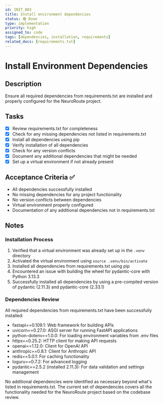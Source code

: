 ```yaml
---
id: INIT_003
title: Install environment dependencies
status: 🟢 Done
type: implementation
priority: high
assigned_to: code
tags: [dependencies, installation, requirements]
related_docs: [requirements.txt]
---
```


# Install Environment Dependencies

## Description

Ensure all required dependencies from requirements.txt are installed and properly configured for the NeuroRoute project.

## Tasks

- [x] Review requirements.txt for completeness
- [x] Check for any missing dependencies not listed in requirements.txt
- [x] Install all dependencies using pip
- [x] Verify installation of all dependencies
- [x] Check for any version conflicts
- [x] Document any additional dependencies that might be needed
- [x] Set up a virtual environment if not already present

## Acceptance Criteria ✅

- All dependencies successfully installed
- No missing dependencies for any project functionality
- No version conflicts between dependencies
- Virtual environment properly configured
- Documentation of any additional dependencies not in requirements.txt

## Notes

### Installation Process

1. Verified that a virtual environment was already set up in the `.venv` directory
2. Activated the virtual environment using `source .venv/bin/activate`
3. Installed all dependencies from requirements.txt using pip
4. Encountered an issue with building the wheel for pydantic-core with Python 3.13.3
5. Successfully installed all dependencies by using a pre-compiled version of pydantic (2.11.3) and pydantic-core (2.33.1)

### Dependencies Review

All required dependencies from requirements.txt have been successfully installed:
- fastapi==0.109.1: Web framework for building APIs
- uvicorn==0.27.0: ASGI server for running FastAPI applications
- python-dotenv==1.0.0: For loading environment variables from .env files
- httpx==0.25.2: HTTP client for making API requests
- openai==1.12.0: Client for OpenAI API
- anthropic==0.8.1: Client for Anthropic API
- redis==5.0.1: For caching functionality
- loguru==0.7.2: For advanced logging
- pydantic==2.5.2 (installed 2.11.3): For data validation and settings management

No additional dependencies were identified as necessary beyond what's listed in requirements.txt. The current set of dependencies covers all the functionality needed for the NeuroRoute project based on the codebase review.